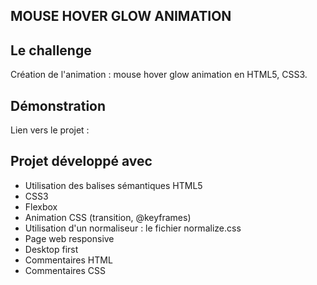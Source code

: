 ## MOUSE HOVER GLOW ANIMATION

## Le challenge

Création de l'animation : mouse hover glow animation en HTML5, CSS3.

## Démonstration

Lien vers le projet :

## Projet développé avec

- Utilisation des balises sémantiques HTML5
- CSS3
- Flexbox
- Animation CSS (transition, @keyframes)
- Utilisation d'un normaliseur : le fichier normalize.css
- Page web responsive
- Desktop first
- Commentaires HTML
- Commentaires CSS
